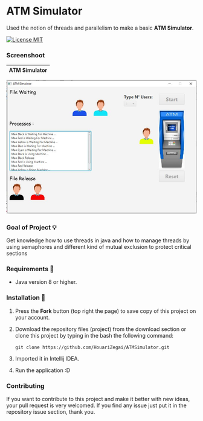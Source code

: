 # ATM Simulator
Used the notion of threads and parallelism to make a basic **ATM Simulator**.

[![License MIT](https://img.shields.io/badge/license-MIT-blue.svg)](LICENSE)

### Screenshoot
ATM Simulator          |
:---------------------:|
![Calculator - screenshoots](screenshots/atm_simulator.JPG)

### Goal of Project 💡
Get knowledge how to use threads in java and how to manage threads by using semaphores and different kind of mutual exclusion to protect critical sections

### Requirements 🔧
* Java version 8 or higher.

### Installation 🔌
1. Press the **Fork** button (top right the page) to save copy of this project on your account.

2. Download the repository files (project) from the download section or clone this project by typing in the bash the following command:

       git clone https://github.com/HouariZegai/ATMSimulator.git
3. Imported it in Intellij IDEA.
4. Run the application :D

### Contributing 
If you want to contribute to this project and make it better with new ideas, your pull request is very welcomed.
If you find any issue just put it in the repository issue section, thank you.
